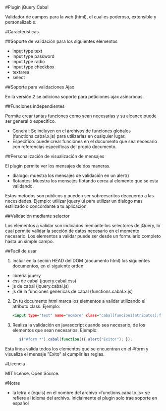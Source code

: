 #Plugin jQuery Cabal

Validador de campos para la web (html), el cual es poderoso, extensible y personalizable.

#Caracteristicas

##Soporte de validación para los siguientes elementos

  * input type text
  * input type password
  * input type radio
  * input type checkbox
  * textarea
  * select

##Soporte para validaciones Ajax

  En la versión 2 se adiciona soporte para peticiones ajax asíncronas. 

##Funciones independientes

Permite crear tantas funciones como sean necesarias y su alcance puede ser general o especifico.
  
  * General: Se incluyen en el archivos de funciones globales (functions.cabal.x.js) para utilizarlas en cualquier lugar.
  * Especifico: puede crear funciones en el documento que sea necesario con referencias especificas del propio documento.
  
##Personalización de visualización de mensajes

  El plugin permite ver los mensajes de dos maneras.
  * dialogo: muestra los mensajes de validación en un alert()
  * flotantes: Muestra los mensajes flotando cerca al elemento que se esta validando.
  
Estos metodos son publicos y pueden ser sobreescritos deacuerdo a las necesidades. 
Ejemplo: utilizar jquery ui para utilizar un dialogo mas estilizado o concordante a tu aplicación.

##Validación mediante selector

Los elementos a validar son indicados mediante los selectores de jQuery, lo cual permite validar la sección de datos necesario en el momento necesario.
Los elementos a validar puede ser desde un formulario completo hasta un simple campo.

##Facil de usar

1. Incluir en la seción HEAD del DOM (documento html) los siguientes documentos, en el siguiente orden:
  * libreria jquery
  * css de cabal (jquery.cabal.css)
  * js de cabal (jquery.cabal.js)
  * js de la funciones genericas de cabal (functions.cabal.x.js)

2. En tu documento html marca los elementos a validar utilizando el atributo class. Ejemplo:
    ```htm
    <input type="text" name="nombre" class="cabal[funcion1(atributos);funcion2(atributos)... funcionN(atributos)]">
    ```

3. Realiza la validación en javasdcript cuando sea necesario, de los elementos que sean necesarios.
   Ejemplo:

	```javascript
	   $("#form *").cabal(function(){ alert("Exito!"); });
	```

Esta linea valida todos los elementos que se encuentran en el #form y visualiza el mensaje "Exito" al cumplir las reglas.

#Licencia

MIT license. Open Source.

#Notas

  * la letra x (equis) en el nombre del archivo <functions.cabal.x.js> se refiere al idioma del archivo. 
  Inicialmente el plugin solo trae soporte en español

